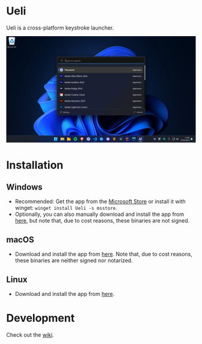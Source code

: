 # Ueli

Ueli is a cross-platform keystroke launcher.

![Screenshot Dark Windows](docs/screenshot-windows-dark.png)

# Installation

## Windows

-   Recommended: Get the app from the [Microsoft Store](https://www.microsoft.com/store/productId/9PK44N42B2G7?ocid=pdpshare) or install it with winget: `winget install Ueli -s msstore`.
-   Optionally, you can also manually download and install the app from [here](https://github.com/oliverschwendener/ueli/releases/latest), but note that, due to cost reasons, these binaries are not signed.

## macOS

-   Download and install the app from [here](https://github.com/oliverschwendener/ueli/releases/latest). Note that, due to cost reasons, these binaries are neither signed nor notarized.

## Linux

-   Download and install the app from [here](https://github.com/oliverschwendener/ueli/releases/latest).

# Development

Check out the [wiki](https://github.com/oliverschwendener/ueli/wiki/Development).
